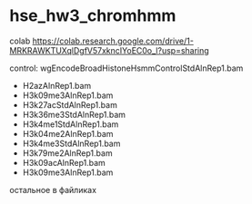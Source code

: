 # hse_hw3_chromhmm

colab https://colab.research.google.com/drive/1-MRKRAWKTUXqlDgfV57xkncIYoEC0o_l?usp=sharing

control: wgEncodeBroadHistoneHsmmControlStdAlnRep1.bam
* H2azAlnRep1.bam
* H3k09me3AlnRep1.bam
* H3k27acStdAlnRep1.bam
* H3k36me3StdAlnRep1.bam
* H3k4me1StdAlnRep1.bam
* H3k04me2AlnRep1.bam
* H3k4me3StdAlnRep1.bam
* H3k79me2AlnRep1.bam
* H3k09acAlnRep1.bam
* H3k09me3AlnRep1.bam

остальное в файликах
